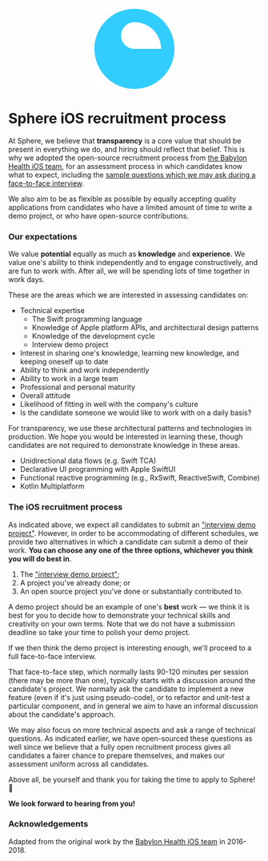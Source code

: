 <p align="center">
<img src="logo.webp">
</p>


Sphere iOS recruitment process
==================================

At Sphere, we believe that **transparency** is a core value that should be present in everything we do, and hiring should reflect that belief. This is why we adopted the open-source recruitment process from [the Babylon Health iOS team](https://github.com/babylonhealth/iOS-Interview-Demo), for an assessment process in which candidates know what to expect, including the [sample questions which we may ask during a face-to-face interview](questions.md).

We also aim to be as flexible as possible by equally accepting quality applications from candidates who have a limited amount of time to write a demo project, or who have open-source contributions.

### Our expectations

We value **potential** equally as much as **knowledge** and **experience**. We value one's ability to think independently and to engage constructively, and are fun to work with. After all, we will be spending lots of time together in work days.

These are the areas which we are interested in assessing candidates on:

- Technical expertise
  - The Swift programming language
  - Knowledge of Apple platform APIs, and architectural design patterns
  - Knowledge of the development cycle
  - Interview demo project
- Interest in sharing one's knowledge, learning new knowledge, and keeping oneself up to date
- Ability to think and work independently
- Ability to work in a large team
- Professional and personal maturity
- Overall attitude
- Likelihood of fitting in well with the company's culture
- Is the candidate someone we would like to work with on a daily basis?

For transparency, we use these architectural patterns and technologies in production. We hope you would be interested in learning these, though candidates are not required to demonstrate knowledge in these areas.

- Unidirectional data flows (e.g. Swift TCA)
- Declarative UI programming with Apple SwiftUI
- Functional reactive programming (e.g., RxSwift, ReactiveSwift, Combine)
- Kotlin Multiplatform

### The iOS recruitment process

As indicated above, we expect all candidates to submit an ["interview demo project"](demo.md). However, in order to be accommodating of different schedules, we provide two alternatives in which a candidate can submit a demo of their work. **You can choose any one of the three options, whichever you think you will do best in**.

1. The ["interview demo project"](demo.md);
2. A project you've already done; or
3. An open source project you've done or substantially contributed to.

A demo project should be an example of one's **best** work — we think it is best for you to decide how to demonstrate your technical skills and creativity on your own terms. Note that we do not have a submission deadline so take your time to polish your demo project.

If we then think the demo project is interesting enough, we'll proceed to a full face-to-face interview.

That face-to-face step, which normally lasts 90-120 minutes per session (there may be more than one), typically starts with a discussion around the candidate's project. We normally ask the candidate to implement a new feature (even if it's just using pseudo-code), or to refactor and unit-test a particular component, and in general we aim to have an informal discussion about the candidate's approach.

We may also focus on more technical aspects and ask a range of technical questions. As indicated earlier, we have open-sourced these questions as well since we believe that a fully open recruitment process gives all candidates a fairer chance to prepare themselves, and makes our assessment uniform across all candidates.

Above all, be yourself and thank you for taking the time to apply to Sphere! 🌈

**We look forward to hearing from you!**


### Acknowledgements
Adapted from the original work by the [Babylon Health iOS team](https://github.com/babylonhealth/iOS-Interview-Demo) in 2016-2018.
